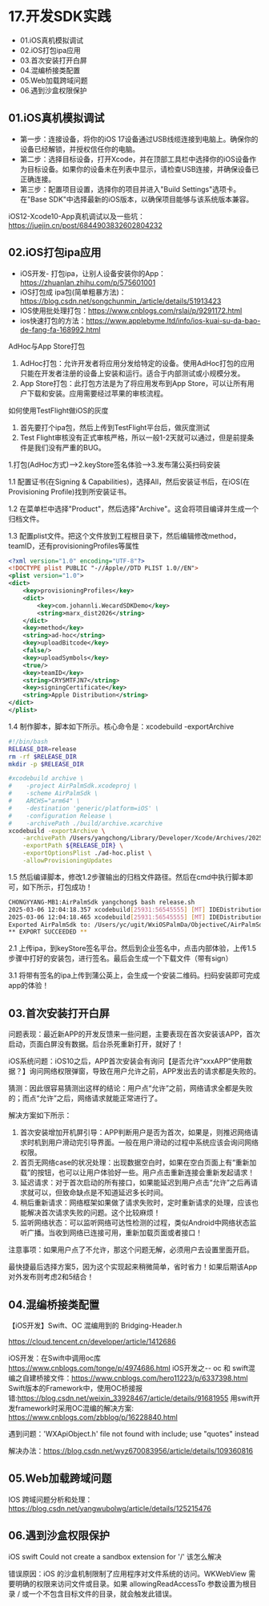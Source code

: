 # 17.开发SDK实践
- 01.iOS真机模拟调试
- 02.iOS打包ipa应用
- 03.首次安装打开白屏
- 04.混编桥接类配置
- 05.Web加载跨域问题
- 06.遇到沙盒权限保护


## 01.iOS真机模拟调试

- 第一步：连接设备，将你的iOS 17设备通过USB线缆连接到电脑上。确保你的设备已经解锁，并授权信任你的电脑。
- 第二步：选择目标设备，打开Xcode，并在顶部工具栏中选择你的iOS设备作为目标设备。如果你的设备未在列表中显示，请检查USB连接，并确保设备已正确连接。
- 第三步：配置项目设置，选择你的项目并进入"Build Settings"选项卡。在"Base SDK"中选择最新的iOS版本，以确保项目能够与该系统版本兼容。

iOS12-Xcode10-App真机调试以及一些坑：https://juejin.cn/post/6844903832602804232



## 02.iOS打包ipa应用

- iOS开发- 打包ipa，让别人设备安装你的App：https://zhuanlan.zhihu.com/p/575601001
- iOS打包成 ipa包(简单粗暴方法)：https://blog.csdn.net/songchunmin_/article/details/51913423
- IOS使用批处理打包：https://www.cnblogs.com/rslai/p/9291172.html
- ios快速打包的方法：https://www.applebyme.ltd/info/ios-kuai-su-da-bao-de-fang-fa-168992.html

AdHoc与App Store打包

1. AdHoc打包：允许开发者将应用分发给特定的设备。使用AdHoc打包的应用只能在开发者注册的设备上安装和运行。适合于内部测试或小规模分发。 
2. App Store打包：此打包方法是为了将应用发布到App Store，可以让所有用户下载和安装。应用需要经过苹果的审核流程。

如何使用TestFlight做iOS的灰度

1. 首先要打个ipa包，然后上传到TestFlight平台后，做灰度测试
2. Test Flight审核没有正式审核严格，所以一般1-2天就可以通过，但是前提条件是我们没有严重的BUG。

1.打包(AdHoc方式)——>2.keyStore签名体验——>3.发布蒲公英扫码安装

1.1 配置证书(在Signing & Capabilities)，选择All，然后安装证书后，在iOS(在Provisioning Profile)找到所安装证书。

1.2 在菜单栏中选择"Product"，然后选择"Archive"。这会将项目编译并生成一个归档文件。

1.3 配置plist文件。把这个文件放到工程根目录下，然后编辑修改method，teamID，还有provisioningProfiles等属性

```xml
<?xml version="1.0" encoding="UTF-8"?>
<!DOCTYPE plist PUBLIC "-//Apple//DTD PLIST 1.0//EN">
<plist version="1.0">
<dict>
	<key>provisioningProfiles</key>
	<dict>
		<key>com.johannli.WecardSDKDemo</key>
		<string>marx_dist2026</string>
	</dict>
	<key>method</key>
	<string>ad-hoc</string>
	<key>uploadBitcode</key>
	<false/>
	<key>uploadSymbols</key>
	<true/>
	<key>teamID</key>
	<string>CRY5MTFJN7</string>
	<key>signingCertificate</key>
	<string>Apple Distribution</string>
</dict>
</plist>
```

1.4 制作脚本，脚本如下所示。核心命令是：xcodebuild -exportArchive

```bash
#!/bin/bash
RELEASE_DIR=release
rm -rf $RELEASE_DIR
mkdir -p $RELEASE_DIR

#xcodebuild archive \
#    -project AirPalmSdk.xcodeproj \
#    -scheme AirPalmSdk \
#    ARCHS="arm64" \
#    -destination 'generic/platform=iOS' \
#    -configuration Release \
#    -archivePath ./build/archive.xcarchive
xcodebuild -exportArchive \
    -archivePath /Users/yangchong/Library/Developer/Xcode/Archives/2025-03-06/AirPalmSdk.xcarchive \
    -exportPath ${RELEASE_DIR} \
    -exportOptionsPlist ./ad-hoc.plist \
    -allowProvisioningUpdates
```

1.5 然后编译脚本，修改1.2步骤输出的归档文件路径。然后在cmd中执行脚本即可，如下所示，打包成功！

```bash
CHONGYYANG-MB1:AirPalmSdk yangchong$ bash release.sh
2025-03-06 12:04:18.357 xcodebuild[25931:56545555] [MT] IDEDistribution: -[IDEDistributionLogging _createLoggingBundleAtPath:]: Created bundle at path "/var/folders/f1/12b2l4wx1cb_js9wm1zy_8z00000gn/T/AirPalmSdk_2025-03-06_12-04-18.356.xcdistributionlogs".
2025-03-06 12:04:18.465 xcodebuild[25931:56545555] [MT] IDEDistribution: Command line name "ad-hoc" is deprecated. Use "release-testing" instead.
Exported AirPalmSdk to: /Users/yc/ugit/WxiOSPalmDa/ObjectiveC/AirPalmSdk/release
** EXPORT SUCCEEDED **
```


2.1 上传ipa，到keyStore签名平台。然后到企业签名中，点击内部体验，上传1.5步骤中打好的安装包，进行签名。最后会生成一个下载文件（带有sign）

3.1 将带有签名的ipa上传到蒲公英上，会生成一个安装二维码。扫码安装即可完成app的体验！

## 03.首次安装打开白屏

问题表现：最近新APP的开发反馈来一些问题，主要表现在首次安装该APP，首次启动，页面白屏没有数据。后台杀死重新打开，就好了！

iOS系统问题：iOS10之后，APP首次安装会有询问【是否允许“xxxAPP”使用数据？】询问网络权限弹窗，导致在用户允许之前，APP发出去的请求都是失败的。

猜测：因此很容易猜测出这样的结论：用户点“允许”之前，网络请求全都是失败的；而点“允许”之后，网络请求就能正常进行了。

解决方案如下所示：

1. 首次安装增加开机屏引导：APP判断用户是否为首次，如果是，则推迟网络请求时机到用户滑动完引导界面。一般在用户滑动的过程中系统应该会询问网络权限。
2. 首页无网络case的状况处理：出现数据空白时，如果在空白页面上有“重新加载”的按钮，也可以让用户体验好一些。用户点击重新连接会重新发起请求！
3. 延迟请求：对于首次启动的所有接口，如果能延迟到用户点击“允许”之后再请求就可以，但致命缺点是不知道延迟多长时间。
4. 稍后重新请求：网络框架如果做了请求失败时，定时重新请求的处理，应该也能解决首次请求失败的问题。这个比较麻烦！
5. 监听网络状态：可以监听网络可达性检测的过程，类似Android中网络状态监听广播。当收到网络已连接可用，重新加载页面或者接口！

注意事项：如果用户点了不允许，那这个问题无解，必须用户去设置里面开启。

最快捷最后选择方案5，因为这个实现起来稍微简单，省时省力！如果后期该App对外发布则考虑2和5结合！

## 04.混编桥接类配置

【iOS开发】Swift、OC 混编用到的 Bridging-Header.h

https://cloud.tencent.cn/developer/article/1412686


iOS开发：在Swift中调用oc库 https://www.cnblogs.com/tonge/p/4974686.html
iOS开发之-- oc 和 swift混编之自建桥接文件：https://www.cnblogs.com/hero11223/p/6337398.html
Swift版本的Framework中，使用OC桥接报错:https://blog.csdn.net/weixin_33928467/article/details/91681955
用swift开发framework时采用OC混编的解决方案: https://www.cnblogs.com/zbblog/p/16228840.html


遇到问题：'WXApiObject.h' file not found with <angled> include; use "quotes" instead

解决办法：https://blog.csdn.net/wyz670083956/article/details/109360816

## 05.Web加载跨域问题

IOS 跨域问题分析和处理：https://blog.csdn.net/yangwubolwg/article/details/125215476

## 06.遇到沙盒权限保护

iOS swift Could not create a sandbox extension for '/' 该怎么解决

错误原因：iOS 的沙盒机制限制了应用程序对文件系统的访问。WKWebView 需要明确的权限来访问文件或目录。如果 allowingReadAccessTo 参数设置为根目录 / 或一个不包含目标文件的目录，就会触发此错误。
















